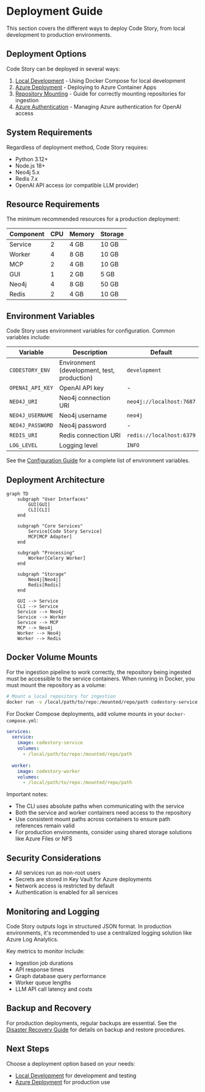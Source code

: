 # Deployment Guide

This section covers the different ways to deploy Code Story, from local development to production environments.

## Deployment Options

Code Story can be deployed in several ways:

1. [Local Development](local.md) - Using Docker Compose for local development
2. [Azure Deployment](azure.md) - Deploying to Azure Container Apps
3. [Repository Mounting](repository_mounting.md) - Guide for correctly mounting repositories for ingestion
4. [Azure Authentication](azure_authentication.md) - Managing Azure authentication for OpenAI access

## System Requirements

Regardless of deployment method, Code Story requires:

- Python 3.12+
- Node.js 18+
- Neo4j 5.x
- Redis 7.x
- OpenAI API access (or compatible LLM provider)

## Resource Requirements

The minimum recommended resources for a production deployment:

| Component | CPU | Memory | Storage |
|-----------|-----|--------|---------|
| Service   | 2   | 4 GB   | 10 GB   |
| Worker    | 4   | 8 GB   | 10 GB   |
| MCP       | 2   | 4 GB   | 10 GB   |
| GUI       | 1   | 2 GB   | 5 GB    |
| Neo4j     | 4   | 8 GB   | 50 GB   |
| Redis     | 2   | 4 GB   | 10 GB   |

## Environment Variables

Code Story uses environment variables for configuration. Common variables include:

| Variable | Description | Default |
|----------|-------------|---------|
| `CODESTORY_ENV` | Environment (development, test, production) | `development` |
| `OPENAI_API_KEY` | OpenAI API key | - |
| `NEO4J_URI` | Neo4j connection URI | `neo4j://localhost:7687` |
| `NEO4J_USERNAME` | Neo4j username | `neo4j` |
| `NEO4J_PASSWORD` | Neo4j password | - |
| `REDIS_URI` | Redis connection URI | `redis://localhost:6379` |
| `LOG_LEVEL` | Logging level | `INFO` |

See the [Configuration Guide](../user_guides/workflows/configuration.md) for a complete list of environment variables.

## Deployment Architecture

```mermaid
graph TD
    subgraph "User Interfaces"
        GUI[GUI]
        CLI[CLI]
    end
    
    subgraph "Core Services"
        Service[Code Story Service]
        MCP[MCP Adapter]
    end
    
    subgraph "Processing"
        Worker[Celery Worker]
    end
    
    subgraph "Storage"
        Neo4j[Neo4j]
        Redis[Redis]
    end
    
    GUI --> Service
    CLI --> Service
    Service --> Neo4j
    Service --> Worker
    Service --> MCP
    MCP --> Neo4j
    Worker --> Neo4j
    Worker --> Redis
```

## Docker Volume Mounts

For the ingestion pipeline to work correctly, the repository being ingested must be accessible to the service containers. When running in Docker, you must mount the repository as a volume:

```bash
# Mount a local repository for ingestion
docker run -v /local/path/to/repo:/mounted/repo/path codestory-service
```

For Docker Compose deployments, add volume mounts in your `docker-compose.yml`:

```yaml
services:
  service:
    image: codestory-service
    volumes:
      - /local/path/to/repo:/mounted/repo/path
      
  worker:
    image: codestory-worker
    volumes:
      - /local/path/to/repo:/mounted/repo/path
```

Important notes:
- The CLI uses absolute paths when communicating with the service
- Both the service and worker containers need access to the repository
- Use consistent mount paths across containers to ensure path references remain valid
- For production environments, consider using shared storage solutions like Azure Files or NFS

## Security Considerations

- All services run as non-root users
- Secrets are stored in Key Vault for Azure deployments
- Network access is restricted by default
- Authentication is enabled for all services

## Monitoring and Logging

Code Story outputs logs in structured JSON format. In production environments, it's recommended to use a centralized logging solution like Azure Log Analytics.

Key metrics to monitor include:

- Ingestion job durations
- API response times
- Graph database query performance
- Worker queue lengths
- LLM API call latency and costs

## Backup and Recovery

For production deployments, regular backups are essential. See the [Disaster Recovery Guide](../developer_guides/disaster_recovery.md) for details on backup and restore procedures.

## Next Steps

Choose a deployment option based on your needs:

- [Local Development](local.md) for development and testing
- [Azure Deployment](azure.md) for production use